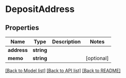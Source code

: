 # DepositAddress

## Properties
Name | Type | Description | Notes
------------ | ------------- | ------------- | -------------
**address** | **string** |  | 
**memo** | **string** |  | [optional] 

[[Back to Model list]](../README.md#documentation-for-models) [[Back to API list]](../README.md#documentation-for-api-endpoints) [[Back to README]](../README.md)



